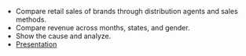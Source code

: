 - Compare retail sales of brands through distribution agents and sales methods. 
- Compare revenue across months, states, and gender. 
- Show the cause and analyze.
- [Presentation](https://www.canva.com/design/DAFilN9DWpA/PVv274Miv7nMXSU5Xzrguw/edit?utm_content=DAFilN9DWpA&utm_campaign=designshare&utm_medium=link2&utm_source=sharebutton)
